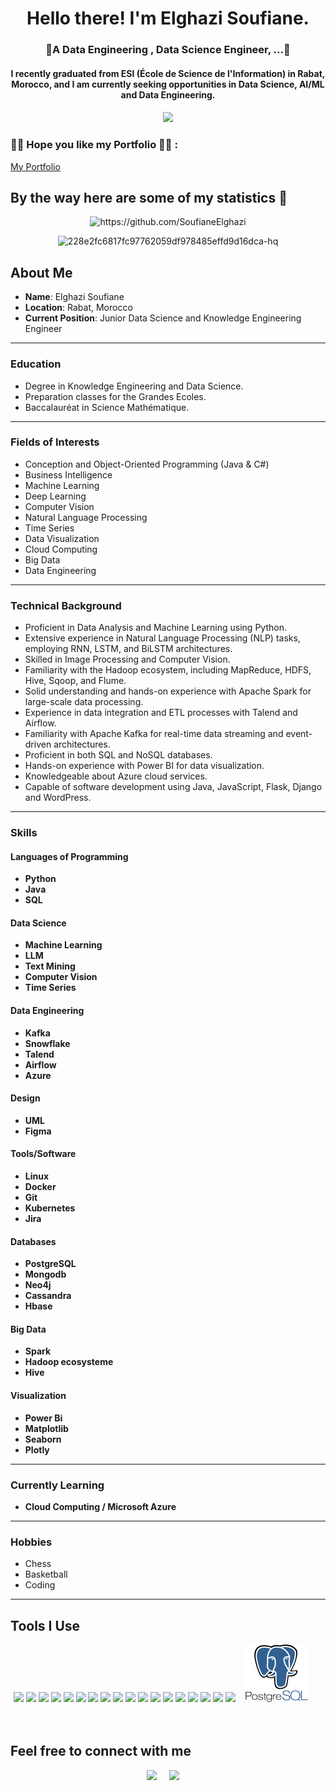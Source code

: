 <h1 align="center"> Hello there! I'm Elghazi Soufiane.</h1>

<h3 align="center">🚩A Data Engineering , Data Science Engineer, ...🚩</h3>

<h4 align="center"> I recently graduated from ESI (École de Science de l'Information) in Rabat, Morocco, and I am currently seeking opportunities in Data Science, AI/ML and Data Engineering.<h4>


<p align="center"><img src="https://cdn.dribbble.com/users/1162077/screenshots/3848914/programmer.gif" border="0"></p>


### 🏴‍☠️ Hope you like my Portfolio 🏴‍☠️ : 
[My Portfolio](https://elghazisoufiane.vercel.app/)


## By the way here are some of my statistics 🚀
<p align="center">
  <img src="https://github-readme-stats.vercel.app/api/top-langs?username=soufianeelghazi&show_icons=true&theme=dracula&locale=en&layout=compact" alt="https://github.com/SoufianeElghazi" border="0">
</p>

<p align="center">
  <img src="https://github-readme-stats.vercel.app/api?username=soufianeelghazi&show_icons=true&theme=dracula" alt="228e2fc6817fc97762059df978485effd9d16dca-hq" border="0">
</p>

<!-- ------------------------------------------------------------------------------------------------------------------------ -->

## About Me

- **Name**: Elghazi Soufiane
- **Location**: Rabat, Morocco
- **Current Position**: Junior Data Science and Knowledge Engineering Engineer

---

### Education

- Degree in Knowledge Engineering and Data Science.
- Preparation classes for the Grandes Ecoles.
- Baccalauréat in Science Mathématique.

---

### Fields of Interests

- Conception and Object-Oriented Programming (Java & C#)
- Business Intelligence
- Machine Learning
- Deep Learning
- Computer Vision
- Natural Language Processing
- Time Series
- Data Visualization
- Cloud Computing
- Big Data
- Data Engineering

---

### Technical Background

- Proficient in Data Analysis and Machine Learning using Python.
- Extensive experience in Natural Language Processing (NLP) tasks, employing RNN, LSTM, and BiLSTM architectures.
- Skilled in Image Processing and Computer Vision.
- Familiarity with the Hadoop ecosystem, including MapReduce, HDFS, Hive, Sqoop, and Flume.
- Solid understanding and hands-on experience with Apache Spark for large-scale data processing. 
- Experience in data integration and ETL processes with Talend and Airflow.
- Familiarity with Apache Kafka for real-time data streaming and event-driven architectures.
- Proficient in both SQL and NoSQL databases.
- Hands-on experience with Power BI for data visualization.
- Knowledgeable about Azure cloud services.
- Capable of software development using Java, JavaScript, Flask, Django and WordPress.

---

### Skills

#### Languages of Programming
- **Python**
- **Java**
- **SQL**

#### Data Science
- **Machine Learning**
- **LLM**
- **Text Mining**
- **Computer Vision**
- **Time Series**

#### Data Engineering
- **Kafka**
- **Snowflake**
- **Talend**
- **Airflow**
- **Azure**

#### Design
- **UML**
- **Figma**

#### Tools/Software
- **Linux**
- **Docker**
- **Git**
- **Kubernetes**
- **Jira**

#### Databases
- **PostgreSQL**
- **Mongodb**
- **Neo4j**
- **Cassandra**
- **Hbase**

#### Big Data
- **Spark**
- **Hadoop ecosysteme**
- **Hive**

#### Visualization
- **Power Bi**
- **Matplotlib**
- **Seaborn**
- **Plotly**


---

### Currently Learning

- **Cloud Computing / Microsoft Azure**
  
---

### Hobbies

- Chess
- Basketball
- Coding

---

## Tools I Use

<div align="center">
    <img src="https://upload.wikimedia.org/wikipedia/commons/thumb/9/9a/Visual_Studio_Code_1.35_icon.svg/1200px-Visual_Studio_Code_1.35_icon.svg.png" width="55" />
    <img src="https://www.svgrepo.com//show/376344/python.svg" width="100" />
    <img src="https://upload.wikimedia.org/wikipedia/commons/thumb/3/3f/Git_icon.svg/2048px-Git_icon.svg.png" width="70" />
    <img src="https://static-00.iconduck.com/assets.00/mysql-original-wordmark-icon-1024x532-p138xy0y.png" width="100" />
    <img src="https://user-images.githubusercontent.com/30186107/29488525-f55a69d0-84da-11e7-8a39-5476f663b5eb.png" width="100" />
    <img src="https://1000logos.net/wp-content/uploads/2022/12/Power-BI-Logo.png" width="100" />
    <img src="https://cdn.icon-icons.com/icons2/2415/PNG/512/java_original_wordmark_logo_icon_146459.png" width="100" />
    <img src="https://upload.wikimedia.org/wikipedia/commons/thumb/3/39/Scala-full-color.svg/1280px-Scala-full-color.svg.png" width="100" />
    <img src="https://spark.apache.org/docs/latest/api/python/_static/spark-logo-reverse.png" width="100" />
    <img src="https://upload.wikimedia.org/wikipedia/commons/thumb/0/0e/Hadoop_logo.svg/1280px-Hadoop_logo.svg.png" width="200" />
    <img src="https://www.pngall.com/wp-content/uploads/5/Linux-Logo-PNG-Image-File.png" width="55" />
    <img src="https://www.freepnglogos.com/uploads/wordpress-logo-png/wordpress-logo-png-transparent-4.png" width="100" />
    <img src="https://static-00.iconduck.com/assets.00/kafka-icon-1024x467-9uf5gczp.png" width="100" />
    <img src="https://upload.wikimedia.org/wikipedia/commons/d/de/AirflowLogo.png" width="100" />
    <img src="https://www.pngall.com/wp-content/uploads/15/Azure-Logo-PNG-Images.png" width="120" />
    <img src="https://streamlit.io/images/brand/streamlit-logo-primary-colormark-darktext.png" width="100" />
    <img src="https://upload.wikimedia.org/wikipedia/commons/thumb/3/38/Jupyter_logo.svg/640px-Jupyter_logo.svg.png" width="50" />
    <img src="https://www.pngall.com/wp-content/uploads/2017/05/Copyright-Symbol-R-Free-Download-PNG.png" width="50" />
    <img src="https://cdn.icon-icons.com/icons2/2699/PNG/512/talend_logo_icon_170648.png" width="150" alt="">
    <img src="https://curryncode.files.wordpress.com/2020/08/1200px-cassandra_logo.svg_-e1598198416813.png" width="100" alt="">
    <img src="https://seeklogo.com/images/D/docker-logo-6D6F987702-seeklogo.com.png" width="80" alt="">
    <img src="https://raw.githubusercontent.com/docker-library/docs/01c12653951b2fe592c1f93a13b4e289ada0e3a1/postgres/logo.png" width="100" alt="">
    <img src="https://global-uploads.webflow.com/5f8b0a1abe69652278dad51c/635fe3d0b4d34d6e73849add_440cd111.png" width="120" alt="">   
    <img src="https://upload.wikimedia.org/wikipedia/commons/1/17/Google-flutter-logo.png" width="150" alt=""> 
    <img src="https://uxwing.com/wp-content/themes/uxwing/download/brands-and-social-media/dart-programming-language-icon.png" width="65" alt="">  
    <img src="https://i0.wp.com/ronekins.com/wp-content/uploads/2020/05/1f8gp7v2ouwvz_sdwvfevia.png?fit=1200%2C1040" width="85" alt="">
    <img src="https://cdn.freebiesupply.com/logos/large/2x/django-community-logo-png-transparent.png" width="85" alt="">
    <img src="https://cdn.hashnode.com/res/hashnode/image/upload/v1632979765809/HTEigfQR-.png?auto=compress,format&format=webp" width="200" alt="">
</div><br><br>

## Feel free to connect with me
<p align="center">
  <a href="mailto:elghazisoufiane02@gmail.com?subject=Olá%20From%20github"><img src="https://img.shields.io/badge/gmail-%23D14836.svg?&style=for-the-badge&logo=gmail&logoColor=white" /></a>&nbsp;&nbsp;&nbsp;&nbsp;
  <a href="https://www.linkedin.com/in/soufiane-el-ghazi"><img src="https://img.shields.io/badge/linkedin-%230077B5.svg?&style=for-the-badge&logo=linkedin&logoColor=white" /></a>&nbsp;&nbsp;&nbsp;&nbsp;
</p>
